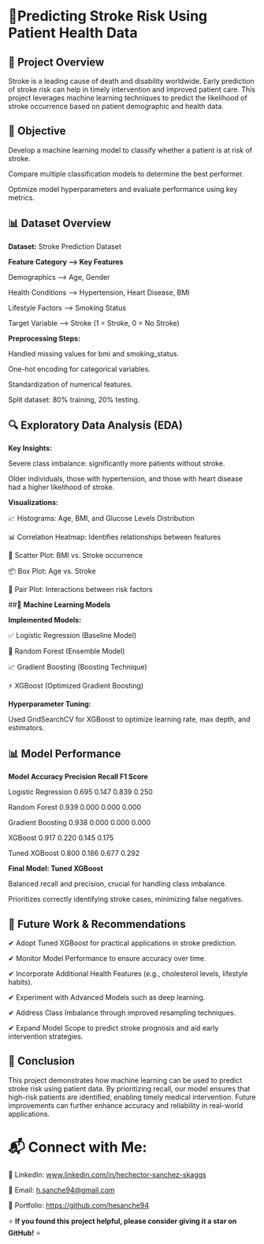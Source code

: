 # 🏥**Predicting Stroke Risk Using Patient Health Data**

## 📌 **Project Overview**

Stroke is a leading cause of death and disability worldwide. Early prediction of stroke risk can help in timely intervention and improved patient care. This project leverages machine learning techniques to predict the likelihood of stroke occurrence based on patient demographic and health data.

## 🎯 **Objective**

Develop a machine learning model to classify whether a patient is at risk of stroke.

Compare multiple classification models to determine the best performer.

Optimize model hyperparameters and evaluate performance using key metrics.

## 📊 **Dataset Overview**

**Dataset:** Stroke Prediction Dataset

**Feature Category -->  Key Features**

Demographics -->  Age, Gender

Health Conditions -->  Hypertension, Heart Disease, BMI

Lifestyle Factors -->  Smoking Status

Target Variable -->  Stroke (1 = Stroke, 0 = No Stroke)

**Preprocessing Steps:**

Handled missing values for bmi and smoking_status.

One-hot encoding for categorical variables.

Standardization of numerical features.

Split dataset: 80% training, 20% testing.

## 🔍 **Exploratory Data Analysis (EDA)**

**Key Insights:**

Severe class imbalance: significantly more patients without stroke.

Older individuals, those with hypertension, and those with heart disease had a higher likelihood of stroke.

**Visualizations:**

📈 Histograms: Age, BMI, and Glucose Levels Distribution

📊 Correlation Heatmap: Identifies relationships between features

🎯 Scatter Plot: BMI vs. Stroke occurrence

📦 Box Plot: Age vs. Stroke

🔗 Pair Plot: Interactions between risk factors

##🤖 **Machine Learning Models**

**Implemented Models:**

✅ Logistic Regression (Baseline Model)

🌳 Random Forest (Ensemble Model)

📈 Gradient Boosting (Boosting Technique)

⚡ XGBoost (Optimized Gradient Boosting)

**Hyperparameter Tuning:**

Used GridSearchCV for XGBoost to optimize learning rate, max depth, and estimators.

## 📊 **Model Performance**

**Model                Accuracy  Precision  Recall  F1 Score**

Logistic Regression  0.695      0.147      0.839    0.250

Random Forest        0.939      0.000      0.000    0.000

Gradient Boosting    0.938      0.000      0.000    0.000

XGBoost              0.917      0.220      0.145    0.175

Tuned XGBoost        0.800      0.186      0.677    0.292

**Final Model: Tuned XGBoost**

Balanced recall and precision, crucial for handling class imbalance.

Prioritizes correctly identifying stroke cases, minimizing false negatives.

## 🔮 **Future Work & Recommendations**

✔ Adopt Tuned XGBoost for practical applications in stroke prediction.

✔ Monitor Model Performance to ensure accuracy over time.

✔ Incorporate Additional Health Features (e.g., cholesterol levels, lifestyle habits).

✔ Experiment with Advanced Models such as deep learning.

✔ Address Class Imbalance through improved resampling techniques.

✔ Expand Model Scope to predict stroke prognosis and aid early intervention strategies.

## 🚀 **Conclusion**

This project demonstrates how machine learning can be used to predict stroke risk using patient data. By prioritizing recall, our model ensures that high-risk patients are identified, enabling timely medical intervention. Future improvements can further enhance accuracy and reliability in real-world applications.

# 📬 **Connect with Me:**

💼 LinkedIn: www.linkedin.com/in/hechector-sanchez-skaggs

📧 Email: h.sanche94@gmail.com

📂 Portfolio: https://github.com/hesanche94

⭐ **If you found this project helpful, please consider giving it a star on GitHub!** ⭐
